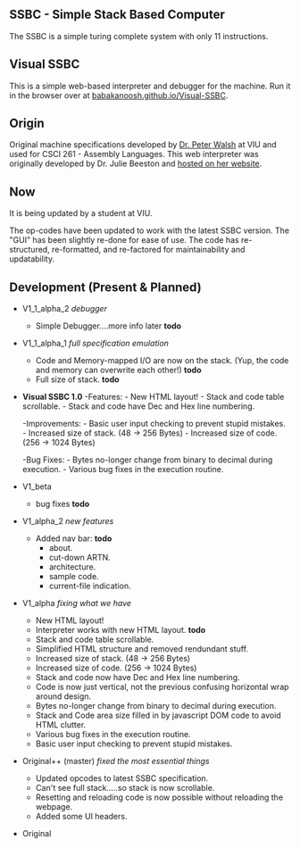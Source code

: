 ## SSBC - Simple Stack Based Computer
The SSBC is a simple turing complete system with only 11 instructions.

## Visual SSBC
This is a simple web-based interpreter and debugger for the machine. Run it in the browser over at [babakanoosh.github.io/Visual-SSBC](https://babakanoosh.github.io/Visual-SSBC/).

## Origin
Original machine specifications developed by [Dr. Peter Walsh](http://csci.viu.ca/~pwalsh/) at VIU and used for CSCI 261 - Assembly Languages. This web interpreter was originally developed by Dr. Julie Beeston and [hosted on her website](http://csci.viu.ca/~beestonj/csci261/index.html).

## Now
It is being updated by a student at VIU.

The op-codes have been updated to work with the latest SSBC version. The "GUI" has been slightly re-done for ease of use. The code has re-structured, re-formatted, and re-factored for maintainability and updatability.

## Development (Present & Planned)
   - V1_1_alpha_2 *debugger*
      - Simple Debugger....more info later **todo**

   - V1_1_alpha_1 *full specification emulation*
      - Code and Memory-mapped I/O are now on the stack. (Yup, the code and memory can overwrite each other!) **todo**
      - Full size of stack. **todo**

   - **Visual SSBC 1.0**
      -Features:
         - New HTML layout!
         - Stack and code table scrollable.
         - Stack and code have Dec and Hex line numbering.
         
      -Improvements:
         - Basic user input checking to prevent stupid mistakes.
         - Increased size of stack. (48  ->  256 Bytes)
         - Increased size of code.  (256 -> 1024 Bytes)
         
      -Bug Fixes:
         - Bytes no-longer change from binary to decimal during execution.
         - Various bug fixes in the execution routine.
      
    
   - V1_beta
      - bug fixes **todo**

   - V1_alpha_2 *new features*
      - Added nav bar: **todo**
         - about.
         - cut-down ARTN.
         - architecture.
         - sample code.
         - current-file indication.

   - V1_alpha *fixing what we have*
      - New HTML layout!
      - Interpreter works with new HTML layout. **todo**
      - Stack and code table scrollable.
      - Simplified HTML structure and removed rendundant stuff.
      - Increased size of stack. (48  ->  256 Bytes)
      - Increased size of code.  (256 -> 1024 Bytes)
      - Stack and code now have Dec and Hex line numbering.
      - Code is now just vertical, not the previous confusing horizontal wrap around design.
      - Bytes no-longer change from binary to decimal during execution.
      - Stack and Code area size filled in by javascript DOM code to avoid HTML clutter.
      - Various bug fixes in the execution routine.
      - Basic user input checking to prevent stupid mistakes.


   - Original++ (master) *fixed the most essential things*
      - Updated opcodes to latest SSBC specification.
      - Can't see full stack.....so stack is now scrollable.
      - Resetting and reloading code is now possible without reloading the webpage.
      - Added some UI headers.

  - Original
